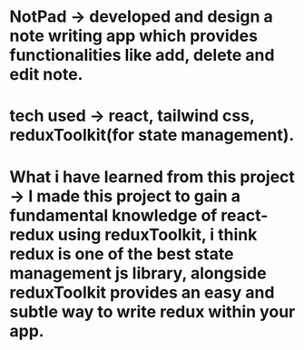 # NotPad -> developed and design a note writing app which provides functionalities like add, delete and edit note.

# tech used -> react, tailwind css, reduxToolkit(for state management).

# What i have learned from this project -> I made this project to gain a fundamental knowledge of react-redux using reduxToolkit, i think redux is one of the best state management js library, alongside reduxToolkit provides an easy and subtle way to write redux within your app.